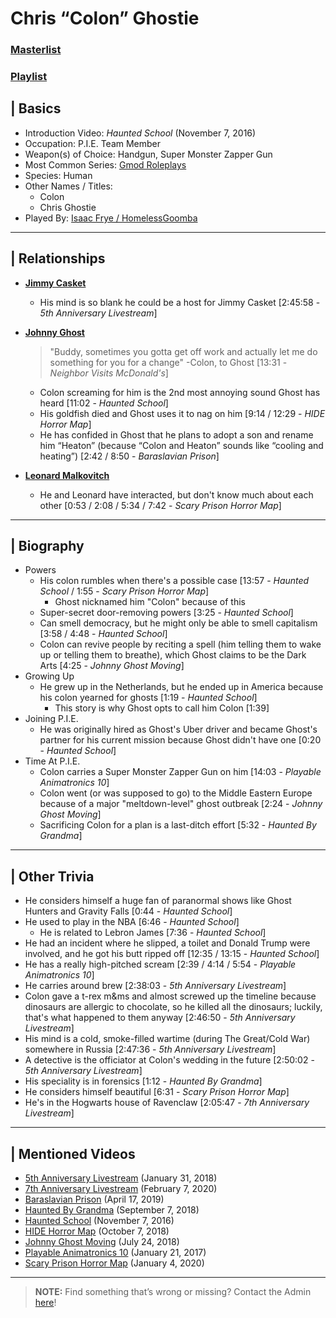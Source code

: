 # Chris “Colon” Ghostie
### [Masterlist]()
### [Playlist](https://www.youtube.com/playlist?list=PLwljWXtmIKiQZwoCQVXqg0D8wshrIATTj)

## | Basics
- Introduction Video: *Haunted School* \(November 7, 2016)
- Occupation: P.I.E. Team Member
- Weapon(s) of Choice: Handgun, Super Monster Zapper Gun
- Most Common Series: [Gmod Roleplays](6.Series/Gmod/Roleplays.md)
- Species: Human
- Other Names / Titles:
  - Colon
  - Chris Ghostie
- Played By: [Isaac Frye / HomelessGoomba](3.Siblings/3.4.Isaac-Frye-HomelessGoomba.md)

----

## | Relationships
- [**Jimmy Casket**](5.Characters/Jimmy_Casket.md)
  - His mind is so blank he could be a host for Jimmy Casket \[2:45:58 - *5th Anniversary Livestream*]

- [**Johnny Ghost**](5.Characters/Johnny_Ghost.md)
  > "Buddy, sometimes you gotta get off work and actually let me do something for you for a change" -Colon, to Ghost \[13:31 - *Neighbor Visits McDonald's*]
  - Colon screaming for him is the 2nd most annoying sound Ghost has heard [11:02 - *Haunted School*]
  - His goldfish died and Ghost uses it to nag on him \[9:14 / 12:29 - *HIDE Horror Map*]
  - He has confided in Ghost that he plans to adopt a son and rename him “Heaton” \(because “Colon and Heaton” sounds like “cooling and heating”) \[2:42 / 8:50 - *Baraslavian Prison*]

- [**Leonard Malkovitch**](5.Characters/One-Off_Uncommon.md)
  - He and Leonard have interacted, but don't know much about each other \[0:53 / 2:08 / 5:34 / 7:42 - *Scary Prison Horror Map*]

----

## | Biography
- Powers
  - His colon rumbles when there's a possible case \[13:57 - *Haunted School* / 1:55 - *Scary Prison Horror Map*]
    - Ghost nicknamed him "Colon" because of this
  - Super-secret door-removing powers \[3:25 - *Haunted School*]
  - Can smell democracy, but he might only be able to smell capitalism \[3:58 / 4:48 - *Haunted School*]
  - Colon can revive people by reciting a spell \(him telling them to wake up or telling them to breathe), which Ghost claims to be the Dark Arts \[4:25 - *Johnny Ghost Moving*]
- Growing Up
  - He grew up in the Netherlands, but he ended up in America because his colon yearned for ghosts \[1:19 - *Haunted School*]
    - This story is why Ghost opts to call him Colon \[1:39]
- Joining P.I.E.
  - He was originally hired as Ghost's Uber driver and became Ghost's partner for his current mission because Ghost didn't have one \[0:20 - *Haunted School*]
- Time At P.I.E. 
  - Colon carries a Super Monster Zapper Gun on him \[14:03 - *Playable Animatronics 10*]
  - Colon went \(or was supposed to go) to the Middle Eastern Europe because of a major "meltdown-level" ghost outbreak \[2:24 - *Johnny Ghost Moving*]
  - Sacrificing Colon for a plan is a last-ditch effort \[5:32 - *Haunted By Grandma*]

----

## | Other Trivia
- He considers himself a huge fan of paranormal shows like Ghost Hunters and Gravity Falls \[0:44 - *Haunted School*]
- He used to play in the NBA \[6:46 - *Haunted School*]
  - He is related to Lebron James \[7:36 - *Haunted School*]
- He had an incident where he slipped, a toilet and Donald Trump were involved, and he got his butt ripped off \[12:35 / 13:15 - *Haunted School*]
- He has a really high-pitched scream \[2:39 / 4:14 / 5:54 - *Playable Animatronics 10*]
- He carries around brew \[2:38:03 - *5th Anniversary Livestream*]
- Colon gave a t-rex m&ms and almost screwed up the timeline because dinosaurs are allergic to chocolate, so he killed all the dinosaurs; luckily, that's what happened to them anyway \[2:46:50 - *5th Anniversary Livestream*]
- His mind is a cold, smoke-filled wartime \(during The Great/Cold War) somewhere in Russia \[2:47:36 - *5th Anniversary Livestream*]
- A detective is the officiator at Colon's wedding in the future \[2:50:02 - *5th Anniversary Livestream*]
- His speciality is in forensics \[1:12 - *Haunted By Grandma*]
- He considers himself beautiful \[6:31 - *Scary Prison Horror Map*]
- He's in the Hogwarts house of Ravenclaw \[2:05:47 - *7th Anniversary Livestream*]

----

## | Mentioned Videos
- [5th Anniversary Livestream](https://youtu.be/6AHnicY1Iq4) \(January 31, 2018)
- [7th Anniversary Livestream](https://youtu.be/GBFpW-t83Zs) \(February 7, 2020)
- [Baraslavian Prison](https://youtu.be/acQ_AEIHW-M) \(April 17, 2019)
- [Haunted By Grandma](https://youtu.be/yMRGseByyCU) \(September 7, 2018)
- [Haunted School](https://youtu.be/cV31R3z-P7M) \(November 7, 2016)
- [HIDE Horror Map](https://youtu.be/XV7ZJMx2_tQ) \(October 7, 2018)
- [Johnny Ghost Moving](https://youtu.be/hf04_xQdqfQ) \(July 24, 2018)
- [Playable Animatronics 10](https://youtu.be/2qdDjiasqEc) \(January 21, 2017)
- [Scary Prison Horror Map](https://youtu.be/SGb7hPi-eO4) \(January 4, 2020)

----

> **NOTE:** Find something that’s wrong or missing? Contact the Admin [here](../chapter_2.md)!